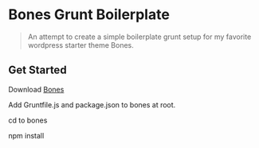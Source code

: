# Bones Grunt Boilerplate

> An attempt to create a simple boilerplate grunt setup for my
favorite wordpress starter theme Bones.

## Get Started
Download [Bones](http://themble.com/bones/)

Add Gruntfile.js and package.json to bones at root.

cd to bones

npm install